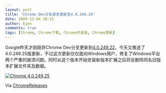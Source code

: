 ```yaml
---
layout: post
title: "Chrome Dev分支紧急更新至4.0.249.25"
date: 2009-12-04 10:15
author: Eyon
comments: true
tags: [Chrome, Chrome下载, Chrome开发版, Chrome更新]
---
```

Google昨天才刚刚将Chrome Dev分支更新到[4.0.249.22](http://www.chromi.org/archives/2316)，今天又推送了4.0.249.25版更新，不过这次更新仅仅面向Windows用户，修复了Windows平台两个严重的崩溃问题。同时从这个版本开始安装新版本扩展之后将会删除同名旧版本扩展文件夹及数据。

<a href="http://img.chromi.org/2009/12/Chrome-4.0.249.25.png">![Chrome 4.0.249.25](http://img.chromi.org/2009/12/Chrome-4.0.249.25.png "Chrome 4.0.249.25")</a>

Via [ChromeReleases](http://googlechromereleases.blogspot.com/2009/12/dev-channel-update.html)

